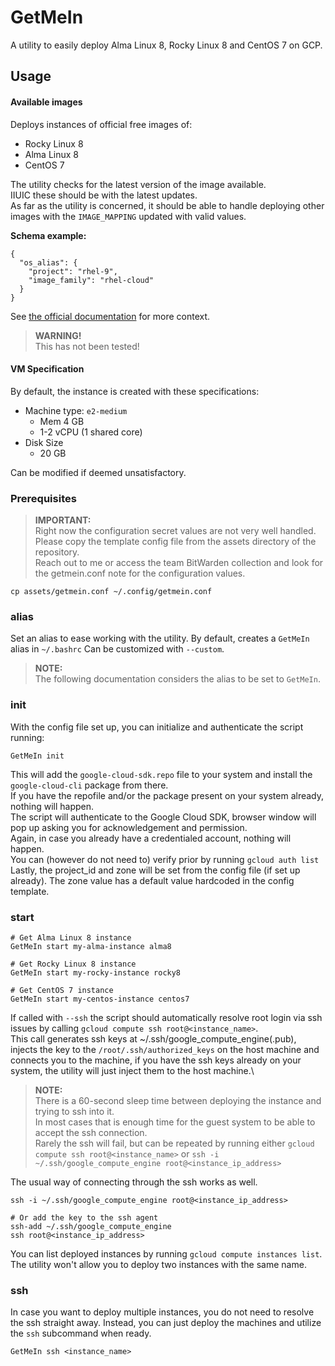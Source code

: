 # GetMeIn
A utility to easily deploy Alma Linux 8, Rocky Linux 8 and CentOS 7 on GCP.

## Usage 

#### Available images
Deploys instances of official free images of:
* Rocky Linux 8
* Alma Linux 8
* CentOS 7

The utility checks for the latest version of the image available. \
IIUIC these should be with the latest updates.\
As far as the utility is concerned, it should be able to handle deploying other images with the `IMAGE_MAPPING` updated with valid values.

**Schema example:**
```shell
{
  "os_alias": {
    "project": "rhel-9",
    "image_family": "rhel-cloud"
  }
}
```
See [the official documentation](https://cloud.google.com/sdk/gcloud/reference/compute/images/describe-from-family) for more context.
>**__WARNING!__**  
> This has not been tested!

#### VM Specification
By default, the instance is created with these specifications:
* Machine type: `e2-medium`
  * Mem 4 GB
  * 1-2 vCPU (1 shared core)
* Disk Size
  * 20 GB

Can be modified if deemed unsatisfactory.

### Prerequisites

>**__IMPORTANT:__**  
> Right now the configuration secret values are not very well handled. \
> Please copy the template config file from the assets directory of the repository.\
> Reach out to me or access the team BitWarden collection and look for the getmein.conf note for the configuration values.
```commandline
cp assets/getmein.conf ~/.config/getmein.conf
```

### alias
Set an alias to ease working with the utility.
By default, creates a `GetMeIn` alias in `~/.bashrc`
Can be customized with `--custom`.

>**__NOTE:__**  
> The following documentation considers the alias to be set to `GetMeIn`.

### init
 
With the config file set up, you can initialize and authenticate the script running:
```shell
GetMeIn init
```
This will add the `google-cloud-sdk.repo` file to your system and install the `google-cloud-cli` package from there.\
If you have the repofile and/or the package present on your system already, nothing will happen.\
The script will authenticate to the Google Cloud SDK, browser window will pop up asking you for acknowledgement and permission. \
Again, in case you already have a credentialed account, nothing will happen. \
You can (however do not need to) verify prior by running `gcloud auth list`
Lastly, the project_id and zone will be set from the config file (if set up already).
The zone value has a default value hardcoded in the config template.

### start
```shell
# Get Alma Linux 8 instance
GetMeIn start my-alma-instance alma8

# Get Rocky Linux 8 instance
GetMeIn start my-rocky-instance rocky8

# Get CentOS 7 instance
GetMeIn start my-centos-instance centos7
```

If called with `--ssh` the script should automatically resolve root login via ssh issues by calling `gcloud compute ssh root@<instance_name>`.\
This call generates ssh keys at ~/.ssh/google_compute_engine(.pub), injects the key to the `/root/.ssh/authorized_keys` on the host machine and connects you to the machine, if you have the ssh keys already on your system, the utility will just inject them to the host machine.\

>**__NOTE:__**  
> There is a 60-second sleep time between deploying the instance and trying to ssh into it.\
> In most cases that is enough time for the guest system to be able to accept the ssh connection.\
Rarely the ssh will fail, but can be repeated by running either `gcloud compute ssh root@<instance_name>` or `ssh -i ~/.ssh/google_compute_engine root@<instance_ip_address>`

The usual way of connecting through the ssh works as well.
```shell
ssh -i ~/.ssh/google_compute_engine root@<instance_ip_address>

# Or add the key to the ssh agent
ssh-add ~/.ssh/google_compute_engine
ssh root@<instance_ip_address>
```

You can list deployed instances by running `gcloud compute instances list`.
The utility won't allow you to deploy two instances with the same name. 

### ssh
In case you want to deploy multiple instances, you do not need to resolve the ssh straight away.
Instead, you can just deploy the machines and utilize the `ssh` subcommand when ready.

```shell
GetMeIn ssh <instance_name>
```
